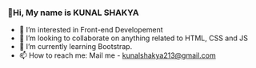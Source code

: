 ### 👋Hi, My name is KUNAL SHAKYA 
- 👀 I’m interested in Front-end Developement
- 💞️ I’m looking to collaborate on anything related to HTML, CSS and JS
- 🌱 I’m currently learning Bootstrap.
- 📫 How to reach me: Mail me - kunalshakya213@gmail.com


<!--
**Kunalshakya/Kunalshakya** is a ✨ _special_ ✨ repository because its `README.md` (this file) appears on your GitHub profile.

Here are some ideas to get you started:

- 🔭 I’m currently working on ...
- 👯 I’m looking to collaborate on ...
- 🤔 I’m looking for help with ...
- 💬 Ask me about ...
- 😄 Pronouns: ...
- ⚡ Fun fact: ...
-->
